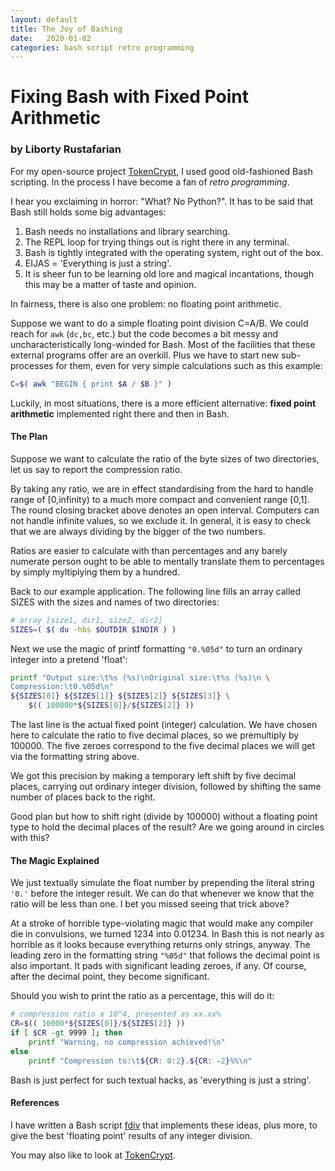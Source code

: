 ```yaml
---
layout: default
title: The Joy of Bashing
date:   2020-01-02
categories: bash script retro programming
---
```

# Fixing Bash with Fixed Point Arithmetic

### by Liborty Rustafarian

For my open-source project [TokenCrypt](https://github.com/liborty/TokenCrypt),
I used good old-fashioned Bash scripting. In the process I have become a fan of *retro programming*.

I hear you exclaiming in horror: "What? No Python?".
It has to be said that Bash still holds some big advantages: 

1. Bash needs no installations and library searching.
2. The REPL loop for trying things out is right there in any terminal.
3. Bash is tightly integrated with the operating system, right out of the box.
4. EIJAS = 'Everything is just a string'.
5. It is sheer fun to be learning old lore and magical incantations, 
though this may be a matter of taste and opinion.

In fairness, there is also one problem: no floating point arithmetic.

Suppose we want to do a simple floating point division C=A/B. 
We could reach for `awk` (`dc,bc`, etc.) but the code becomes a bit messy 
and uncharacteristically long-winded for Bash. Most of the facilities that
these external programs offer are an overkill. Plus we have to start new
sub-processes for them, even for very simple calculations such as this example: 
```bash
C=$( awk "BEGIN { print $A / $B }" )
```
Luckily, in most situations, there is a more efficient alternative:
**fixed point arithmetic** implemented right there and then in Bash.

#### The Plan
Suppose we want to calculate the ratio of the byte sizes of two directories, let us say to report the compression ratio. 

By taking any ratio,
we are in effect standardising from the hard to handle range of [0,infinity) 
to a much more compact and convenient range [0,1].
The round closing bracket above denotes an open interval. Computers can not handle infinite values, so we exclude it. 
In general, it is easy to check that we are always dividing by the bigger of the two numbers.

Ratios are easier to calculate with than percentages and any barely numerate person
ought to be able to mentally translate them to percentages by simply myltiplying
 them by a hundred.

Back to our example application. The following line fills an array called SIZES with the sizes and names of two directories:
 
```bash
# array [size1, dir1, size2, dir2]
SIZES=( $( du -hbs $OUTDIR $INDIR ) ) 
```

Next we use the magic of printf formatting `"0.%05d"` to turn an ordinary integer into a pretend 'float':

```bash
printf "Output size:\t%s (%s)\nOriginal size:\t%s (%s)\n \
Compression:\t0.%05d\n" 
${SIZES[0]} ${SIZES[1]} ${SIZES[2]} ${SIZES[3]} \
	$(( 100000*${SIZES[0]}/${SIZES[2]} ))
```

The last line is the actual fixed point (integer) calculation. We have chosen here to calculate the
ratio to five decimal places, so we premultiply by 100000. The five zeroes correspond
to the five decimal places we will get via the formatting string above.

We got this precision by
making a temporary left shift by five decimal places, carrying out ordinary integer division,
followed by shifting the same number of places back to the right.

Good plan but how to shift right (divide by 100000) without a floating point type to hold the decimal places of the result? Are we going around in circles with this?

#### The Magic Explained 
We just textually simulate the float number by prepending the literal string `'0.'` before the integer result. We can do that whenever we know that the ratio will be less than one. I bet you missed seeing that trick above?

At a stroke of horrible type-violating magic
that would make any compiler die in convulsions, we turned 1234 into 0.01234. In Bash this is not nearly as horrible as it looks because everything returns only strings, anyway. The leading zero in the formatting string  `"%05d"` that follows the decimal point is also important. It pads with  significant leading zeroes, if any. Of course, after the decimal point, they become significant.


Should you wish to print the ratio as a percentage, this will do it:

```bash
# compression ratio x 10^4, presented as xx.xx%
CR=$(( 10000*${SIZES[0]}/${SIZES[2]} )) 
if [ $CR -gt 9999 ]; then 
	printf "Warning, no compression achieved!\n"
else  
	printf "Compression to:\t${CR: 0:2}.${CR: -2}%%\n"
```

Bash is just perfect for such textual hacks, as 'everything is just a string'.

#### References

I have written a Bash script [fdiv](https://github.com/liborty/fdiv) that implements these ideas, plus more, to give the best 'floating point' results of any integer division.

You may also like to look at [TokenCrypt](https://github.com/liborty/TokenCrypt). 
